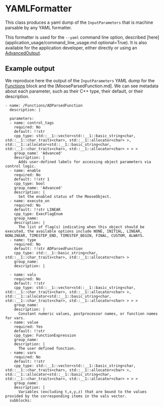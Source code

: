 # YAMLFormatter

This class produces a yaml dump of the `InputParameters` that is machine parsable by
any YAML formatter.

This formatter is used for the `--yaml` command line option, described
[here](application_usage/command_line_usage.md optional=True). It is also available for the
application developer, either directly or using an [AdvancedOutput](syntax/Outputs/index.md#advanced-output).

## Example output

We reproduce here the output of the `InputParameters` YAML dump for the [Functions](syntax/Functions/index.md)
block and the [MooseParsedFunction.md]. We can see metadata about each parameter, such as their
C++ type, their default, or their description.

```
- name: /Functions/ADParsedFunction
  description: |

  parameters:
  - name: control_tags
    required: No
    default: !!str
    cpp_type: std::__1::vector<std::__1::basic_string<char, std::__1::char_traits<char>, std::__1::allocator<char> >, std::__1::allocator<std::__1::basic_string<char, std::__1::char_traits<char>, std::__1::allocator<char> > > >
    group_name: 'Advanced'
    description: |
      Adds user-defined labels for accessing object parameters via control logic.
  - name: enable
    required: No
    default: !!str 1
    cpp_type: bool
    group_name: 'Advanced'
    description: |
      Set the enabled status of the MooseObject.
  - name: execute_on
    required: No
    default: !!str LINEAR
    cpp_type: ExecFlagEnum
    group_name:
    description: |
      The list of flag(s) indicating when this object should be executed, the available options include NONE, INITIAL, LINEAR, NONLINEAR, TIMESTEP_END, TIMESTEP_BEGIN, FINAL, CUSTOM, ALWAYS.
  - name: type
    required: No
    default: !!str ADParsedFunction
    cpp_type: std::__1::basic_string<char, std::__1::char_traits<char>, std::__1::allocator<char> >
    group_name:
    description: |

  - name: vals
    required: No
    default: !!str
    cpp_type: std::__1::vector<std::__1::basic_string<char, std::__1::char_traits<char>, std::__1::allocator<char> >, std::__1::allocator<std::__1::basic_string<char, std::__1::char_traits<char>, std::__1::allocator<char> > > >
    group_name:
    description: |
      Constant numeric values, postprocessor names, or function names for vars.
  - name: value
    required: Yes
    default: !!str
    cpp_type: FunctionExpression
    group_name:
    description: |
      The user defined function.
  - name: vars
    required: No
    default: !!str
    cpp_type: std::__1::vector<std::__1::basic_string<char, std::__1::char_traits<char>, std::__1::allocator<char> >, std::__1::allocator<std::__1::basic_string<char, std::__1::char_traits<char>, std::__1::allocator<char> > > >
    group_name:
    description: |
      Variables (excluding t,x,y,z) that are bound to the values provided by the corresponding items in the vals vector.
  subblocks:

```

